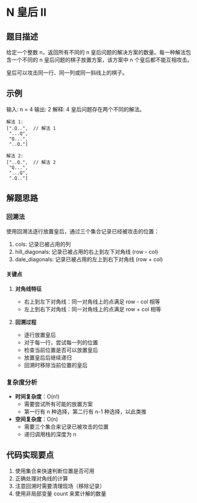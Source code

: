 # N 皇后 II

## 题目描述
给定一个整数 n，返回所有不同的 n 皇后问题的解决方案的数量。每一种解法包含一个不同的 n 皇后问题的棋子放置方案，该方案中 n 个皇后都不能互相攻击。

皇后可以攻击同一行、同一列或同一斜线上的棋子。

## 示例
输入: n = 4
输出: 2
解释: 4 皇后问题存在两个不同的解法。

```
解法 1:
[".Q..",  // 解法 1
 "...Q",
 "Q...",
 "..Q."]

解法 2:
["..Q.",  // 解法 2
 "Q...",
 "...Q",
 ".Q.."]
```

## 解题思路

### 回溯法
使用回溯法逐行放置皇后，通过三个集合记录已经被攻击的位置：
1. cols: 记录已被占用的列
2. hill_diagonals: 记录已被占用的右上到左下对角线 (row - col)
3. dale_diagonals: 记录已被占用的左上到右下对角线 (row + col)

#### 关键点
1. **对角线特征**
   - 右上到左下对角线：同一对角线上的点满足 row - col 相等
   - 左上到右下对角线：同一对角线上的点满足 row + col 相等

2. **回溯过程**
   - 逐行放置皇后
   - 对于每一行，尝试每一列的位置
   - 检查当前位置是否可以放置皇后
   - 放置皇后后继续递归
   - 回溯时移除当前位置的皇后

### 复杂度分析
- **时间复杂度**：O(n!)
  - 需要尝试所有可能的放置方案
  - 第一行有 n 种选择，第二行有 n-1 种选择，以此类推
- **空间复杂度**：O(n)
  - 需要三个集合来记录已被攻击的位置
  - 递归调用栈的深度为 n

## 代码实现要点
1. 使用集合来快速判断位置是否可用
2. 正确处理对角线的计算
3. 注意回溯时需要清理现场（移除记录）
4. 使用非局部变量 count 来累计解的数量 